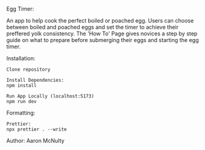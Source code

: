 
Egg Timer:

An app to help cook the perfect boiled or poached egg. 
Users can choose between boiled and poached eggs and set the timer to achieve their preffered yolk consistency. 
The 'How To' Page gives novices a step by step guide on what to prepare before submerging their eggs and starting the egg timer.

Installation: 
    
    Clone repository
    
    Install Dependencies:
    npm install

    Run App Locally (localhost:5173)
    npm run dev

Formatting:

    Prettier:
    npx prettier . --write


Author:
Aaron McNulty

